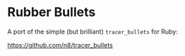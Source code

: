 Rubber Bullets
==============

A port of the simple (but brilliant) ``tracer_bullets`` for Ruby:

https://github.com/n8/tracer_bullets
